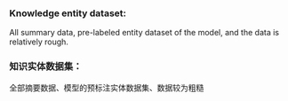 ### Knowledge entity dataset: 

All summary data, pre-labeled entity dataset of the model, and the data is relatively rough.

### 知识实体数据集：
全部摘要数据、模型的预标注实体数据集、数据较为粗糙
